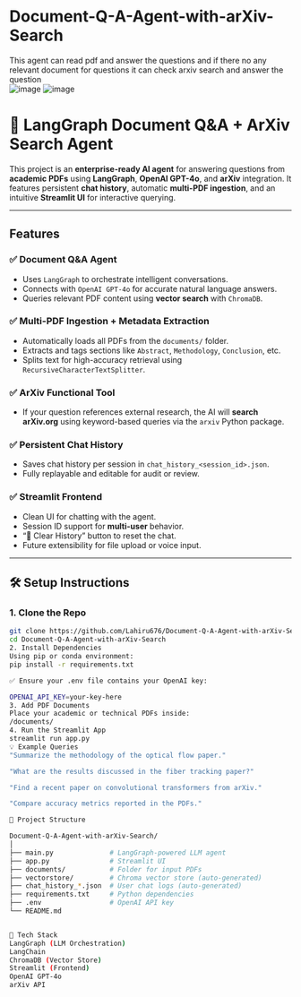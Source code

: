 # Document-Q-A-Agent-with-arXiv-Search
This agent can read pdf and answer the questions and if there no any relevant document for questions it can check arxiv search and answer the question  
![image](https://github.com/user-attachments/assets/ef0a0177-e85f-42a6-83af-327799b5e4c7)
![image](https://github.com/user-attachments/assets/aa89df8f-81c2-465a-8a01-6d6cdb4b6b66)


# 📄 LangGraph Document Q&A + ArXiv Search Agent

This project is an **enterprise-ready AI agent** for answering questions from **academic PDFs** using **LangGraph**, **OpenAI GPT-4o**, and **arXiv** integration. It features persistent **chat history**, automatic **multi-PDF ingestion**, and an intuitive **Streamlit UI** for interactive querying.

---

##  Features

### ✅ Document Q&A Agent
- Uses `LangGraph` to orchestrate intelligent conversations.
- Connects with `OpenAI GPT-4o` for accurate natural language answers.
- Queries relevant PDF content using **vector search** with `ChromaDB`.

### ✅ Multi-PDF Ingestion + Metadata Extraction
- Automatically loads all PDFs from the `documents/` folder.
- Extracts and tags sections like `Abstract`, `Methodology`, `Conclusion`, etc.
- Splits text for high-accuracy retrieval using `RecursiveCharacterTextSplitter`.

### ✅ ArXiv Functional Tool
- If your question references external research, the AI will **search arXiv.org** using keyword-based queries via the `arxiv` Python package.

### ✅ Persistent Chat History
- Saves chat history per session in `chat_history_<session_id>.json`.
- Fully replayable and editable for audit or review.

### ✅ Streamlit Frontend
- Clean UI for chatting with the agent.
- Session ID support for **multi-user** behavior.
- “🧹 Clear History” button to reset the chat.
- Future extensibility for file upload or voice input.

---

## 🛠️ Setup Instructions

### 1. Clone the Repo
```bash
git clone https://github.com/Lahiru676/Document-Q-A-Agent-with-arXiv-Search.git
cd Document-Q-A-Agent-with-arXiv-Search
2. Install Dependencies
Using pip or conda environment:
pip install -r requirements.txt

✅ Ensure your .env file contains your OpenAI key:

OPENAI_API_KEY=your-key-here
3. Add PDF Documents
Place your academic or technical PDFs inside:
/documents/
4. Run the Streamlit App
streamlit run app.py
💡 Example Queries
"Summarize the methodology of the optical flow paper."

"What are the results discussed in the fiber tracking paper?"

"Find a recent paper on convolutional transformers from arXiv."

"Compare accuracy metrics reported in the PDFs."

📁 Project Structure

Document-Q-A-Agent-with-arXiv-Search/
│
├── main.py              # LangGraph-powered LLM agent
├── app.py               # Streamlit UI
├── documents/           # Folder for input PDFs
├── vectorstore/         # Chroma vector store (auto-generated)
├── chat_history_*.json  # User chat logs (auto-generated)
├── requirements.txt     # Python dependencies
├── .env                 # OpenAI API key
└── README.md


🧠 Tech Stack
LangGraph (LLM Orchestration)
LangChain
ChromaDB (Vector Store)
Streamlit (Frontend)
OpenAI GPT-4o
arXiv API


